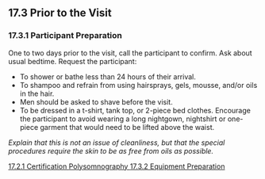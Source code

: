 ## 17.3 Prior to the Visit

### 17.3.1 Participant Preparation

One to two days prior to the visit, call the participant to confirm. Ask about usual bedtime. Request the participant:

* To shower or bathe less than 24 hours of their arrival.
* To shampoo and refrain from using hairsprays, gels, mousse, and/or oils in the hair.
* Men should be asked to shave before the visit.
* To be dressed in a t-shirt, tank top, or 2-piece bed clothes.  Encourage the participant to avoid wearing a long nightgown, nightshirt or one-piece garment that would need to be lifted above the waist.

_Explain that this is not an issue of cleanliness, but that the special procedures require the skin to be as free from oils as possible._


<div class="center">
<div class="btn-group">
  <a href=":pages_path:/manuals/polysomnography/17-02-01-certification.md" class="btn btn-default">
    <span class="glyphicon glyphicon-chevron-left"></span>
    17.2.1 Certification
  </a>

  <a href=":pages_path:/manuals/polysomnography" class="btn btn-default">
    <span class="glyphicon glyphicon-chevron-up"></span>
    Polysomnography
  </a>

  <a href=":pages_path:/manuals/polysomnography/17-03-02-00-equipment-prep.md" class="btn btn-success">
    17.3.2 Equipment Preparation
    <span class="glyphicon glyphicon-chevron-right"></span>
  </a>
</div>
</div>
